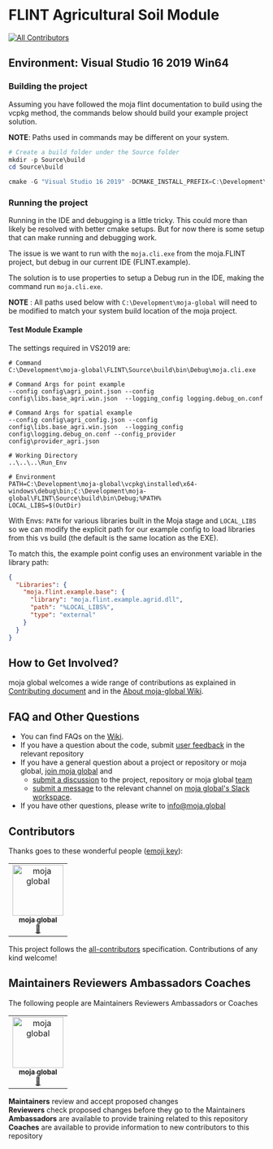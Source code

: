 # FLINT Agricultural Soil Module
[![All Contributors](https://img.shields.io/badge/all_contributors-1-orange.svg?style=flat-square)](#contributors)

## **Environment**: Visual Studio 16 2019 Win64

### Building the project

Assuming you have followed the moja flint documentation to build using the vcpkg method, the commands below should build your example project solution.

**NOTE**: Paths used in commands may be different on your system.

```powershell
# Create a build folder under the Source folder
mkdir -p Source\build
cd Source\build

cmake -G "Visual Studio 16 2019" -DCMAKE_INSTALL_PREFIX=C:\Development\Software\moja -DVCPKG_TARGET_TRIPLET=x64-windows -DENABLE_TESTS=OFF -DOPENSSL_ROOT_DIR=c:\Development\moja-global\vcpkg\installed\x64-windows -DCMAKE_TOOLCHAIN_FILE=c:\Development\moja-global\vcpkg\scripts\buildsystems\vcpkg.cmake ..
```

### Running the project

Running in the IDE and debugging is a little tricky. This could more than likely be resolved with better cmake  setups. But for now there is some setup that can make running and debugging work.

The issue is we want to run with the `moja.cli.exe` from the moja.FLINT project, but debug in our current IDE (FLINT.example).

The solution is to use properties to setup a Debug run in the IDE, making the command run `moja.cli.exe`.

**NOTE** : All paths used below with `C:\Development\moja-global` will need to be modified to match your system build location of the moja project.

#### Test Module Example

The settings required in VS2019 are:

```
# Command
C:\Development\moja-global\FLINT\Source\build\bin\Debug\moja.cli.exe

# Command Args for point example
--config config\agri_point.json --config config\libs.base_agri.win.json  --logging_config logging.debug_on.conf
 
# Command Args for spatial example
--config config\agri_config.json --config config\libs.base_agri.win.json  --logging_config config\logging.debug_on.conf --config_provider config\provider_agri.json

# Working Directory
..\..\..\Run_Env

# Environment
PATH=C:\Development\moja-global\vcpkg\installed\x64-windows\debug\bin;C:\Development\moja-global\FLINT\Source\build\bin\Debug;%PATH%
LOCAL_LIBS=$(OutDir)
```

With Envs: `PATH` for various libraries built in the Moja stage and `LOCAL_LIBS` so we can modify the explicit path for our example config to load libraries from this vs build (the default is the same location as the EXE).

To match this, the example point config uses an environment variable in the library path:

```json
{
  "Libraries": {
    "moja.flint.example.base": {
      "library": "moja.flint.example.agrid.dll",
      "path": "%LOCAL_LIBS%",
      "type": "external"
    }
  }
}
``` 

## How to Get Involved?  

moja global welcomes a wide range of contributions as explained in [Contributing document](https://github.com/moja-global/About-moja-global/blob/master/CONTRIBUTING.md) and in the [About moja-global Wiki](https://github.com/moja-global/.github/wiki).  

  
## FAQ and Other Questions  

* You can find FAQs on the [Wiki](https://github.com/moja.global/.github/wiki).  
* If you have a question about the code, submit [user feedback](https://github.com/moja-global/About-moja-global/blob/master/Contributing/How-to-Provide-User-Feedback.md) in the relevant repository  
* If you have a general question about a project or repository or moja global, [join moja global](https://github.com/moja-global/About-moja-global/blob/master/Contributing/How-to-Join-moja-global.md) and 
    * [submit a discussion](https://help.github.com/en/articles/about-team-discussions) to the project, repository or moja global [team](https://github.com/orgs/moja-global/teams)
    * [submit a message](https://get.slack.help/hc/en-us/categories/200111606#send-messages) to the relevant channel on [moja global's Slack workspace](mojaglobal.slack.com). 
* If you have other questions, please write to info@moja.global   
  

## Contributors

Thanks goes to these wonderful people ([emoji key](https://allcontributors.org/docs/en/emoji-key)):

<!-- ALL-CONTRIBUTORS-LIST:START - Do not remove or modify this section -->
<!-- prettier-ignore -->
<table><tr><td align="center"><a href="http://moja.global"><img src="https://avatars1.githubusercontent.com/u/19564969?v=4" width="100px;" alt="moja global"/><br /><sub><b>moja global</b></sub></a><br /><a href="#projectManagement-moja-global" title="Project Management">📆</a></td></tr></table>

<!-- ALL-CONTRIBUTORS-LIST:END -->

This project follows the [all-contributors](https://github.com/all-contributors/all-contributors) specification. Contributions of any kind welcome!


## Maintainers Reviewers Ambassadors Coaches

The following people are Maintainers Reviewers Ambassadors or Coaches  

<table><tr><td align="center"><a href="http://moja.global"><img src="https://avatars1.githubusercontent.com/u/19564969?v=4" width="100px;" alt="moja global"/><br /><sub><b>moja global</b></sub></a><br /><a href="#projectManagement-moja-global" title="Project Management">📆</a></td></tr></table>  

**Maintainers** review and accept proposed changes  
**Reviewers** check proposed changes before they go to the Maintainers  
**Ambassadors** are available to provide training related to this repository  
**Coaches** are available to provide information to new contributors to this repository  
